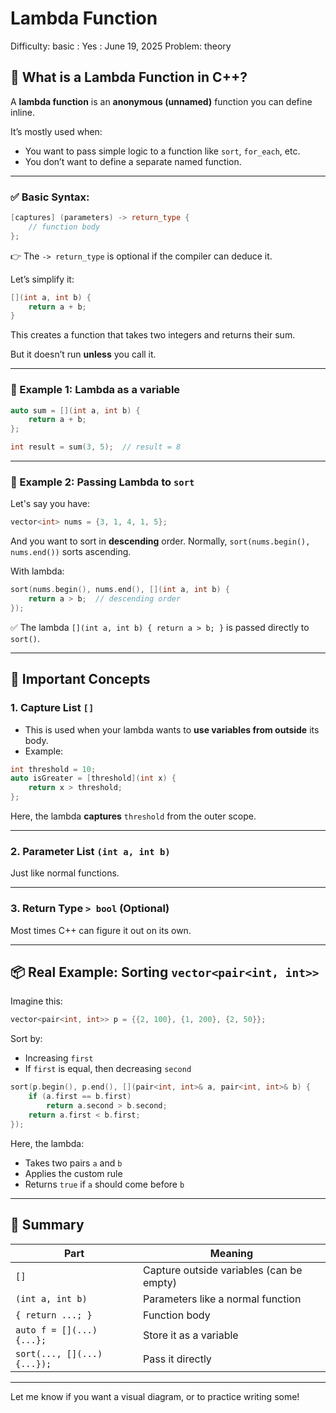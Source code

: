 # Lambda Function

Difficulty: basic
 : Yes
: June 19, 2025
Problem: theory

## 🧠 What is a Lambda Function in C++?

A **lambda function** is an **anonymous (unnamed)** function you can define inline.

It’s mostly used when:

- You want to pass simple logic to a function like `sort`, `for_each`, etc.
- You don’t want to define a separate named function.

---

### ✅ Basic Syntax:

```cpp
[captures] (parameters) -> return_type {
    // function body
};

```

👉 The `-> return_type` is optional if the compiler can deduce it.

Let’s simplify it:

```cpp
[](int a, int b) {
    return a + b;
}

```

This creates a function that takes two integers and returns their sum.

But it doesn’t run **unless** you call it.

---

### 🧪 Example 1: Lambda as a variable

```cpp
auto sum = [](int a, int b) {
    return a + b;
};

int result = sum(3, 5);  // result = 8

```

---

### 🧪 Example 2: Passing Lambda to `sort`

Let's say you have:

```cpp
vector<int> nums = {3, 1, 4, 1, 5};

```

And you want to sort in **descending** order. Normally, `sort(nums.begin(), nums.end())` sorts ascending.

With lambda:

```cpp
sort(nums.begin(), nums.end(), [](int a, int b) {
    return a > b;  // descending order
});

```

✅ The lambda `[](int a, int b) { return a > b; }` is passed directly to `sort()`.

---

## 📌 Important Concepts

### 1. **Capture List** `[]`

- This is used when your lambda wants to **use variables from outside** its body.
- Example:

```cpp
int threshold = 10;
auto isGreater = [threshold](int x) {
    return x > threshold;
};

```

Here, the lambda **captures** `threshold` from the outer scope.

---

### 2. **Parameter List** `(int a, int b)`

Just like normal functions.

---

### 3. **Return Type** `> bool` (Optional)

Most times C++ can figure it out on its own.

---

## 📦 Real Example: Sorting `vector<pair<int, int>>`

Imagine this:

```cpp
vector<pair<int, int>> p = {{2, 100}, {1, 200}, {2, 50}};

```

Sort by:

- Increasing `first`
- If `first` is equal, then decreasing `second`

```cpp
sort(p.begin(), p.end(), [](pair<int, int>& a, pair<int, int>& b) {
    if (a.first == b.first)
        return a.second > b.second;
    return a.first < b.first;
});

```

Here, the lambda:

- Takes two pairs `a` and `b`
- Applies the custom rule
- Returns `true` if `a` should come before `b`

---

## 🚀 Summary

| Part | Meaning |
| --- | --- |
| `[]` | Capture outside variables (can be empty) |
| `(int a, int b)` | Parameters like a normal function |
| `{ return ...; }` | Function body |
| `auto f = [](...) {...};` | Store it as a variable |
| `sort(..., [](...) {...});` | Pass it directly |

---

Let me know if you want a visual diagram, or to practice writing some!